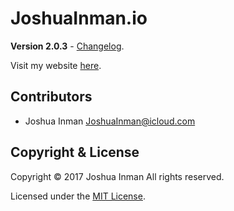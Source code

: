 # JoshuaInman.io
**Version 2.0.3** - [Changelog](CHANGELOG.md).

Visit my website [here](http://joshuainman.io/).

## Contributors
- Joshua Inman <JoshuaInman@icloud.com>

## Copyright & License
Copyright © 2017 Joshua Inman
All rights reserved.

Licensed under the [MIT License](LICENSE).